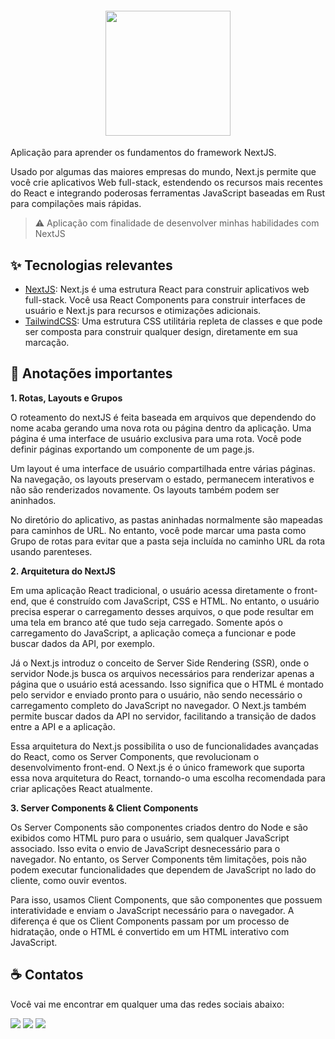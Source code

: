 <h4 align="center">
  <img width="200" src="https://upload.wikimedia.org/wikipedia/commons/thumb/8/8e/Nextjs-logo.svg/2560px-Nextjs-logo.svg.png" />
</h4>

Aplicação para aprender os fundamentos do framework NextJS.

Usado por algumas das maiores empresas do mundo, Next.js permite que você crie aplicativos Web full-stack, estendendo os recursos mais recentes do React e integrando poderosas ferramentas JavaScript baseadas em Rust para compilações mais rápidas.

> ⚠️ Aplicação com finalidade de desenvolver minhas habilidades com NextJS

## ✨ Tecnologias relevantes

- [NextJS](https://nextjs.org/): Next.js é uma estrutura React para construir aplicativos web full-stack. Você usa React Components para construir interfaces de usuário e Next.js para recursos e otimizações adicionais.
- [TailwindCSS](https://tailwindcss.com/): Uma estrutura CSS utilitária repleta de classes e que pode ser composta para construir qualquer design, diretamente em sua marcação.

## 📃 Anotações importantes

**1. Rotas, Layouts e Grupos**

O roteamento do nextJS é feita baseada em arquivos que dependendo do nome acaba gerando uma nova rota ou página dentro da aplicação.
Uma página é uma interface de usuário exclusiva para uma rota. Você pode definir páginas exportando um componente de um page.js.

Um layout é uma interface de usuário compartilhada entre várias páginas. Na navegação, os layouts preservam o estado, permanecem interativos e não são renderizados novamente. Os layouts também podem ser aninhados.

No diretório do aplicativo, as pastas aninhadas normalmente são mapeadas para caminhos de URL. No entanto, você pode marcar uma pasta como Grupo de rotas para evitar que a pasta seja incluída no caminho URL da rota usando parenteses.

**2. Arquitetura do NextJS**

Em uma aplicação React tradicional, o usuário acessa diretamente o front-end, que é construído com JavaScript, CSS e HTML. No entanto, o usuário precisa esperar o carregamento desses arquivos, o que pode resultar em uma tela em branco até que tudo seja carregado. Somente após o carregamento do JavaScript, a aplicação começa a funcionar e pode buscar dados da API, por exemplo.

Já o Next.js introduz o conceito de Server Side Rendering (SSR), onde o servidor Node.js busca os arquivos necessários para renderizar apenas a página que o usuário está acessando. Isso significa que o HTML é montado pelo servidor e enviado pronto para o usuário, não sendo necessário o carregamento completo do JavaScript no navegador. O Next.js também permite buscar dados da API no servidor, facilitando a transição de dados entre a API e a aplicação.

Essa arquitetura do Next.js possibilita o uso de funcionalidades avançadas do React, como os Server Components, que revolucionam o desenvolvimento front-end. O Next.js é o único framework que suporta essa nova arquitetura do React, tornando-o uma escolha recomendada para criar aplicações React atualmente.

**3. Server Components & Client Components**

Os Server Components são componentes criados dentro do Node e são exibidos como HTML puro para o usuário, sem qualquer JavaScript associado. 
Isso evita o envio de JavaScript desnecessário para o navegador. No entanto, os Server Components têm limitações, pois não podem executar funcionalidades que dependem de JavaScript no lado do cliente, como ouvir eventos. 

Para isso, usamos Client Components, que são componentes que possuem interatividade e enviam o JavaScript necessário para o navegador. A diferença é que os Client Components passam por um processo de hidratação, onde o HTML é convertido em um HTML interativo com JavaScript.

## ☕ Contatos

Você vai me encontrar em qualquer uma das redes sociais abaixo:

<a href = "mailto: leo.azannielttt@gmail.com"><img src="https://img.shields.io/badge/-Gmail-%23EA4335?style=for-the-badge&logo=gmail&logoColor=white" target="_blank" margin-right="10px"></a>
<a href="https://www.linkedin.com/in/leandroazanniel/" target="_blank"><img src="https://img.shields.io/badge/-LinkedIn-%230077B5?style=for-the-badge&logo=linkedin&logoColor=white" target="_blank"></a>
<a href="https://api.whatsapp.com/send?phone=5592985406269" target="_blank"><img src="https://img.shields.io/badge/-WhatsApp-%25D366?style=for-the-badge&logo=whatsapp&logoColor=white" target="_blank"></a>